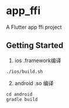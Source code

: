 # app_ffi

A Flutter app ffi project

## Getting Started

1. ios .framework编译
```
./ios/build.sh
```

2. android .so 编译
```
cd android
gradle build
```
